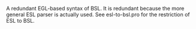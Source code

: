 A redundant EGL-based syntax of BSL.
It is redundant because the more general ESL parser is actually used.
See esl-to-bsl.pro for the restriction of ESL to BSL.

